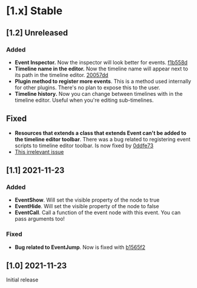 # \[1.x] Stable

## \[1.2] Unreleased
### Added
- **Event Inspector.** Now the inspector will look better for events. [f1b558d](https://github.com/AnidemDex/Godot-EventSystem/commit/f1b558d53541cab5c74f1900cd2767a0f33c2a39)
- **Timeline name in the editor.** Now the timeline name will appear next to its path in the timeline editor. [20057dd](https://github.com/AnidemDex/Godot-EventSystem/commit/20057ddc389571920683b2bd98fae27e2ee5f4ee)
- **Plugin method to register more events**. This is a method used internally for other plugins. There's no plan to expose this to the user.
- **Timeline history.** Now you can change between timelines with in the timeline editor. Useful when you're editing sub-timelines.

## Fixed
- **Resources that extends a class that extends Event can't be added to the timeline editor toolbar**. There was a bug related to registering event scripts to timeline editor toolbar. Is now fixed by [0ddfe73](https://github.com/AnidemDex/Godot-EventSystem/commit/84e00318a9b7d56274cc6b64c9671e8a0322ba46)
- [This irrelevant issue](https://github.com/AnidemDex/Godot-EventSystem/issues/11)

## \[1.1] 2021-11-23
### Added
- **EventShow**. Will set the visible property of the node to true
- **EventHide**. Will set the visible property of the node to false
- **EventCall**. Call a function of the event node with this event. You can pass arguments too!

### Fixed
- **Bug related to EventJump**. Now is fixed with [b1565f2](https://github.com/AnidemDex/Godot-EventSystem/commit/b1565f28214b2d7c658c0ae1bdd9fb209a2600ff)

## \[1.0] 2021-11-23

Initial release
